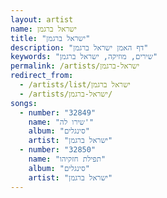 ```yaml
---
layout: artist
name: ישראל ברגמן
title: "ישראל ברגמן"
description: "דף האמן ישראל ברגמן"
keywords: "שירים, מוזיקה, ישראל ברגמן"
permalink: /artists/ישראל-ברגמן
redirect_from:
  - /artists/list/ישראל ברגמן
  - /artists/ישראל-ברגמן/
songs:
  - number: "32849"
    name: "שירו לה'"
    album: "סינגלים"
    artist: "ישראל ברגמן"
  - number: "32850"
    name: "תפילת חזקיהו"
    album: "סינגלים"
    artist: "ישראל ברגמן"
---
```

